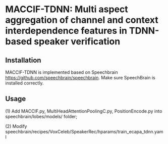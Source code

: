 # MACCIF-TDNN: Multi aspect aggregation of channel and context interdependence features in TDNN-based speaker verification

## Installation
MACCIF-TDNN is implemented based on Speechbrain https://github.com/speechbrain/speechbrain. Make sure SpeechBrain is installed correctly.

## Usage
(1) Add MACCIF.py, MultiHeadAttentionPoolingC.py, PositionEncode.py into speechbrain/lobes/models/ folder; 

(2) Modify speechbrain/recipes/VoxCeleb/SpeakerRec/hparams/train_ecapa_tdnn.yaml


